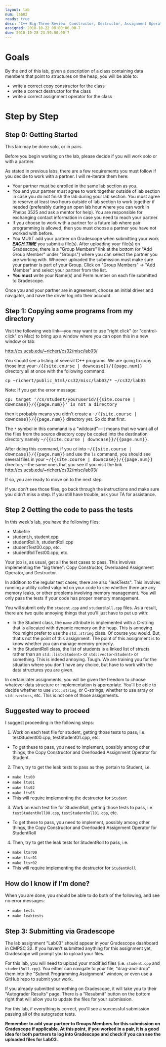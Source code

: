 ```yaml
---
layout: lab
num: lab03
ready: true
desc: "C++ Big-Three Review: Constructor, Destructor, Assignment Operator"
assigned: 2018-10-22 08:00:00.00-7
due: 2018-10-28 23:59:00.00-7
---
```


# Goals

By the end of this lab, given a description of a class containing data members that point to structures on the heap, you will be able to:

* write a correct copy constructor for the class
* write a correct destructor for the class
* write a correct assignment operator for the class

# Step by Step 

## Step 0: Getting Started

This lab may be done solo, or in pairs.

Before you begin working on the lab, please decide if you will work solo or with a partner.

As stated in previous labs, there are a few requirements you must follow if you decide to work with a partner. I will re-iterate them here:

* Your partner must be enrolled in the same lab section as you.
* You and your partner must agree to work together outside of lab section in case you do not finish the lab during your lab section. You must agree to reserve at least two hours outside of lab section to work together if needed (preferably during an open lab hour where you can work in Phelps 3525 and ask a mentor for help). You are responsible for exchanging contact information in case you need to reach your partner.
* If you choose to work with a partner for a future lab where pair programming is allowed, then you must choose a partner you have not worked with before.
* You MUST add your partner on Gradescope when submitting your work <strong>*<u>EACH TIME</u>*</strong> you submit a file(s). After uploading your file(s) on Gradescope, there is a "Group Members" link at the bottom (or "Add Group Member" under "Groups") where you can select the partner you are working with. Whoever uploaded the submission must make sure your partner is part of your Group. Click on "Group Members" -> "Add Member" and select your partner from the list.
* <b> You must</b> write your Name(s) and Perm number on each file submitted to Gradescope.

Once you and your partner are in agreement, choose an initial driver and navigator, and have the driver log into their account.

## Step 1: Copying some programs from my directory 

Visit the following web link—you may want to use "right click" (or "control-click" on Mac) to bring up a window where you can open this in a new window or tab:

<http://cs.ucsb.edu/~richert/cs32/misc/lab03/>

You should see a listing of several C++ programs. We are going to copy those into your<tt>~/{{site.course | downcase}}/{{page.num}}</tt> directory all at once with the following command:

<div>
<tt>cp ~richert/public_html/cs32/misc/lab03/* ~/cs32/lab03</tt>
</div>

Note: If you get the error message:


<div>
<tt>cp: target '/cs/student/youruserid/{{site.course | downcase}}/{{page.num}}' is not a directory</tt>
</div>

then it probably means you didn't create a <tt>~/{{site.course | downcase}}/{{page.num}}</tt> directory yet. So do that first.

The `*` symbol in this command is a "wildcard"—it means that we want all of the files from the source directory copy be copied into the destination directory namely <tt>~/{{site.course | downcase}}/{{page.num}}</tt>.

After doing this command, if you `cd` into <tt>~/{{site.course | downcase}}/{{page.num}}</tt> and use the `ls` command, you should see several files in your <tt>~/{{site.course | downcase}}/{{page.num}}</tt> directory&mdash;the same ones that you see if you visit the link <http://cs.ucsb.edu/~richert/cs32/misc/lab03/>

If so, you are ready to move on to the next step.

If you don't see those files, go back through the instructions and make sure you didn't miss a step. If you still have trouble, ask your TA for assistance.

## Step 2 Getting the code to pass the tests

In this week's lab, you have the following files:

* Makefile
* student.h, student.cpp
* studentRoll.h, studentRoll.cpp
* studentTest00.cpp, etc.
* studentRollTest00.cpp, etc.

Your job is, as usual, get all the test cases to pass. This involves implementing the "big three": Copy Constructor, Overloaded Assignment Operator, and Destructor.

In addition to the regular test cases, there are also "leakTests". This involves running a utility called valgrind on your code to see whether there are any memory leaks, or other problems involving memory management. You will only pass the tests if your code has proper memory management.

You will submit only the `student.cpp` and `studentRoll.cpp` files. As a result, there are two quite annoying things that you'll just have to put up with:

* In the Student class, the `name` attribute is implemented with a C-string that is allocated with dynamic memory on the heap. This is annoying. You might prefer to use the `std::string` class. Of course you would. But, that's not the point of this assignment. The point of this assignment is to know whether you can manage memory properly.
* In the StudentRoll class, the list of students is a linked list of structs rather than an `std::list<Student>` or  `std::vector<Student>` or something. This is indeed annoying. Tough. We are training you for the situation where you don't have any choice, but have to work with the data structures you are given.

In certain later assignments, you will be given the freedom to choose whatever data structure or implementation is appropriate. You'll be able to decide whether to use `std::string`, or C-strings, whether to use array or `std::vectors`, etc. This is not one of those assignments.

## Suggested way to proceed
I suggest proceeding in the following steps:

1. Work on each test file for student, getting those tests to pass, i.e. testStudent00.cpp, testStudent01.cpp, etc.
* To get these to pass, you need to implement, possibly among other things, the Copy Constructor and Overloaded Assignment Operator for Student.

2. Then, try to get the leak tests to pass as they pertain to Student, i.e.
* `make lts00`
* `make lts01`
* `make lts02`
* `make lts03`
* This will require implementing the destructor for `Student`

3. Work on each test file for StudentRoll, getting those tests to pass, i.e. `testStudentRoll00.cpp`, `testStudentRoll01.cpp`, etc.
* To get these to pass, you need to implement, possibly among other things, the Copy Constructor and Overloaded Assignment Operator for StudentRoll
4. Then, try to get the leak tests for StudentRoll to pass, i.e.
* `make ltsr00`
* `make ltsr01`
* `make ltsr02`
* This will require implementing the destructor for `StudentRoll`

## How do I know if I'm done?
When you are done, you should be able to do both of the following, and see no error messages:

* `make tests`
* `make leaktests`

## Step 3: Submitting via Gradescope

The lab assignment "Lab03" should appear in your Gradescope dashboard in CMPSC 32. If you haven't submitted anything for this assignment yet, Gradescope will prompt you to upload your files.

For this lab, you will need to upload your modified files (i.e. `student.cpp` and `studentRoll.cpp`). You either can navigate to your file, "drag-and-drop" them into the "Submit Programming Assignment" window, or even use a GitHub repo to submit your work.

If you already submitted something on Gradescope, it will take you to their "Autograder Results" page. There is a "Resubmit" button on the bottom right that will allow you to update the files for your submission.

For this lab, if everything is correct, you'll see a successful submission passing all of the autograder tests.

**Remember to add your partner to Groups Members for this submission on Gradescope if applicable. At this point, if you worked in a pair, it is a good idea for both partners to log into Gradescope and check if you can see the uploaded files for Lab03.**
